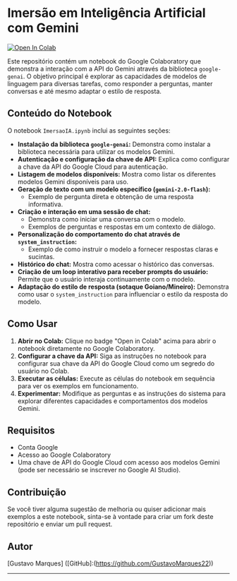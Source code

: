 # Imersão em Inteligência Artificial com Gemini

[![Open In Colab](https://colab.research.google.com/assets/colab-badge.svg)](https://colab.research.google.com/github/GustavoMarques22/ImersaoIA/blob/main/ImersaoIA.ipynb)

Este repositório contém um notebook do Google Colaboratory que demonstra a interação com a API do Gemini através da biblioteca `google-genai`. O objetivo principal é explorar as capacidades de modelos de linguagem para diversas tarefas, como responder a perguntas, manter conversas e até mesmo adaptar o estilo de resposta.

## Conteúdo do Notebook

O notebook `ImersaoIA.ipynb` inclui as seguintes seções:

* **Instalação da biblioteca `google-genai`:** Demonstra como instalar a biblioteca necessária para utilizar os modelos Gemini.
* **Autenticação e configuração da chave de API:** Explica como configurar a chave da API do Google Cloud para autenticação.
* **Listagem de modelos disponíveis:** Mostra como listar os diferentes modelos Gemini disponíveis para uso.
* **Geração de texto com um modelo específico (`gemini-2.0-flash`):**
    * Exemplo de pergunta direta e obtenção de uma resposta informativa.
* **Criação e interação em uma sessão de chat:**
    * Demonstra como iniciar uma conversa com o modelo.
    * Exemplos de perguntas e respostas em um contexto de diálogo.
* **Personalização do comportamento do chat através de `system_instruction`:**
    * Exemplo de como instruir o modelo a fornecer respostas claras e sucintas.
* **Histórico do chat:** Mostra como acessar o histórico das conversas.
* **Criação de um loop interativo para receber prompts do usuário:** Permite que o usuário interaja continuamente com o modelo.
* **Adaptação do estilo de resposta (sotaque Goiano/Mineiro):** Demonstra como usar o `system_instruction` para influenciar o estilo da resposta do modelo.

## Como Usar

1.  **Abrir no Colab:** Clique no badge "Open in Colab" acima para abrir o notebook diretamente no Google Colaboratory.
2.  **Configurar a chave da API:** Siga as instruções no notebook para configurar sua chave da API do Google Cloud como um segredo do usuário no Colab.
3.  **Executar as células:** Execute as células do notebook em sequência para ver os exemplos em funcionamento.
4.  **Experimentar:** Modifique as perguntas e as instruções do sistema para explorar diferentes capacidades e comportamentos dos modelos Gemini.

## Requisitos

* Conta Google
* Acesso ao Google Colaboratory
* Uma chave de API do Google Cloud com acesso aos modelos Gemini (pode ser necessário se inscrever no Google AI Studio).

## Contribuição

Se você tiver alguma sugestão de melhoria ou quiser adicionar mais exemplos a este notebook, sinta-se à vontade para criar um fork deste repositório e enviar um pull request.

## Autor

[Gustavo Marques] ([GitHub]:(https://github.com/GustavoMarques22))

---
